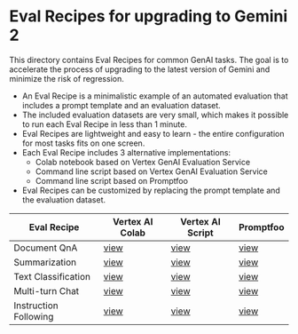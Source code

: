 # Eval Recipes for upgrading to Gemini 2

This directory contains Eval Recipes for common GenAI tasks. 
The goal is to accelerate the process of upgrading to the latest version of Gemini and minimize the risk of regression.
- An Eval Recipe is a minimalistic example of an automated evaluation that includes a prompt template and an evaluation dataset. 
- The included evaluation datasets are very small, which makes it possible to run each Eval Recipe in less than 1 minute.
- Eval Recipes are lightweight and easy to learn - the entire configuration for most tasks fits on one screen.
- Each Eval Recipe includes 3 alternative implementations:
    - Colab notebook based on Vertex GenAI Evaluation Service
    - Command line script based on Vertex GenAI Evaluation Service
    - Command line script based on Promptfoo
- Eval Recipes can be customized by replacing the prompt template and the evaluation dataset.


| Eval Recipe | Vertex AI Colab | Vertex AI Script | Promptfoo |
| -------- | ------- | -------- | ------- |
| Document QnA | [view](./document_qna/vertex_colab/document_qna_eval.ipynb) | [view](./document_qna/vertex_script/README.md) | [view](./document_qna/promptfoo/README.md) |
| Summarization | [view](./summarization/vertex_colab/summarization_eval.ipynb) | [view](./summarization/vertex_script/README.md) | [view](./summarization/promptfoo/README.md) |
| Text Classification | [view](./text_classification/vertex_colab/text_classification_eval.ipynb) | [view](./text_classification/vertex_script/README.md) | [view](./text_classification/promptfoo/README.md) |
| Multi-turn Chat | [view](./multiturn_chat/vertex_colab/multiturn_chat_eval.ipynb) | [view](./multiturn_chat/vertex_script/README.md) | [view](./multiturn_chat/promptfoo/README.md) |
| Instruction Following | [view](./instruction_following/vertex_colab/instruction_following_eval.ipynb) | [view](./instruction_following/vertex_script/README.md) | [view](./instruction_following/promptfoo/README.md) |

